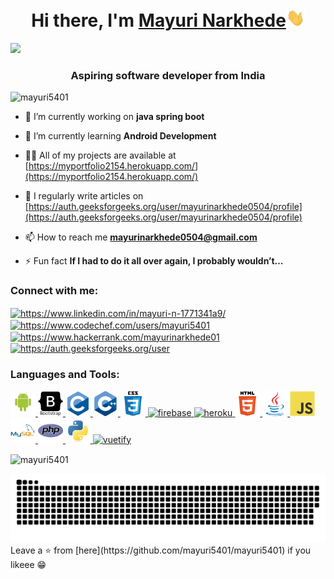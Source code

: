 <h1 align="center">Hi there, I'm <a target="_blank" href="https://myportfolio2154.herokuapp.com/">Mayuri Narkhede</a><img src="https://github.com/ABSphreak/ABSphreak/blob/master/gifs/Hi.gif" width="30px"></h1></h1>



<img src="https://github-readme-streak-stats.herokuapp.com/?&user=mayuri5401"/>

 

<h3 align="center">Aspiring software developer from India</h3>

<p align="left"> <img src="https://komarev.com/ghpvc/?username=mayuri5401&label=Profile%20views&color=0e75b6&style=flat" alt="mayuri5401" /> </p>

- 🔭 I’m currently working on **java spring boot**

- 🌱 I’m currently learning **Android Development**

- 👨‍💻 All of my projects are available at [https://myportfolio2154.herokuapp.com/](https://myportfolio2154.herokuapp.com/)

- 📝 I regularly write articles on [https://auth.geeksforgeeks.org/user/mayurinarkhede0504/profile](https://auth.geeksforgeeks.org/user/mayurinarkhede0504/profile)

- 📫 How to reach me **mayurinarkhede0504@gmail.com**

- ⚡ Fun fact **If I had to do it all over again, I probably wouldn’t…**

<h3 align="left">Connect with me:</h3>
<p align="left">
<a href="https://linkedin.com/in/https://www.linkedin.com/in/mayuri-n-1771341a9/" target="blank"><img align="center" src="https://raw.githubusercontent.com/rahuldkjain/github-profile-readme-generator/neutral-icons/src/images/icons/Social/linked-in-alt.svg" alt="https://www.linkedin.com/in/mayuri-n-1771341a9/" height="30" width="40" /></a>
<a href="https://www.codechef.com/users/https://www.codechef.com/users/mayuri5401" target="blank"><img align="center" src="https://cdn.jsdelivr.net/npm/simple-icons@3.1.0/icons/codechef.svg" alt="https://www.codechef.com/users/mayuri5401" height="30" width="40" /></a>
<a href="https://www.hackerrank.com/https://www.hackerrank.com/mayurinarkhede01" target="blank"><img align="center" src="https://raw.githubusercontent.com/rahuldkjain/github-profile-readme-generator/neutral-icons/src/images/icons/Social/hackerrank.svg" alt="https://www.hackerrank.com/mayurinarkhede01" height="30" width="40" /></a>
<a href="https://auth.geeksforgeeks.org/user/https://auth.geeksforgeeks.org/user" target="blank"><img align="center" src="https://raw.githubusercontent.com/rahuldkjain/github-profile-readme-generator/neutral-icons/src/images/icons/Social/geeks-for-geeks.svg" alt="https://auth.geeksforgeeks.org/user" height="30" width="40" /></a>
</p>

<h3 align="left">Languages and Tools:</h3>
<p align="left"> <a href="https://developer.android.com" target="_blank"> <img src="https://raw.githubusercontent.com/devicons/devicon/master/icons/android/android-original-wordmark.svg" alt="android" width="40" height="40"/> </a> <a href="https://getbootstrap.com" target="_blank"> <img src="https://raw.githubusercontent.com/devicons/devicon/master/icons/bootstrap/bootstrap-plain-wordmark.svg" alt="bootstrap" width="40" height="40"/> </a> <a href="https://www.cprogramming.com/" target="_blank"> <img src="https://raw.githubusercontent.com/devicons/devicon/master/icons/c/c-original.svg" alt="c" width="40" height="40"/> </a> <a href="https://www.w3schools.com/cpp/" target="_blank"> <img src="https://raw.githubusercontent.com/devicons/devicon/master/icons/cplusplus/cplusplus-original.svg" alt="cplusplus" width="40" height="40"/> </a> <a href="https://www.w3schools.com/css/" target="_blank"> <img src="https://raw.githubusercontent.com/devicons/devicon/master/icons/css3/css3-original-wordmark.svg" alt="css3" width="40" height="40"/> </a> <a href="https://firebase.google.com/" target="_blank"> <img src="https://www.vectorlogo.zone/logos/firebase/firebase-icon.svg" alt="firebase" width="40" height="40"/> </a> <a href="https://heroku.com" target="_blank"> <img src="https://www.vectorlogo.zone/logos/heroku/heroku-icon.svg" alt="heroku" width="40" height="40"/> </a> <a href="https://www.w3.org/html/" target="_blank"> <img src="https://raw.githubusercontent.com/devicons/devicon/master/icons/html5/html5-original-wordmark.svg" alt="html5" width="40" height="40"/> </a> <a href="https://www.java.com" target="_blank"> <img src="https://raw.githubusercontent.com/devicons/devicon/master/icons/java/java-original.svg" alt="java" width="40" height="40"/> </a> <a href="https://developer.mozilla.org/en-US/docs/Web/JavaScript" target="_blank"> <img src="https://raw.githubusercontent.com/devicons/devicon/master/icons/javascript/javascript-original.svg" alt="javascript" width="40" height="40"/> </a> <a href="https://www.mysql.com/" target="_blank"> <img src="https://raw.githubusercontent.com/devicons/devicon/master/icons/mysql/mysql-original-wordmark.svg" alt="mysql" width="40" height="40"/> </a> <a href="https://www.php.net" target="_blank"> <img src="https://raw.githubusercontent.com/devicons/devicon/master/icons/php/php-original.svg" alt="php" width="40" height="40"/> </a> <a href="https://www.python.org" target="_blank"> <img src="https://raw.githubusercontent.com/devicons/devicon/master/icons/python/python-original.svg" alt="python" width="40" height="40"/> </a> <a href="https://vuetifyjs.com/en/" target="_blank"> <img src="https://bestofjs.org/logos/vuetify.svg" alt="vuetify" width="40" height="40"/> </a> </p>

<p><img align="center" src="https://github-readme-stats.vercel.app/api/top-langs?username=mayuri5401&show_icons=true&locale=en&layout=compact" alt="mayuri5401" /></p>
<div align="center">
<img src="https://github.com/kothariji/kothariji/blob/master/github-user-contribution.svg"></img>
</div>
Leave a ⭐ from [here](https://github.com/mayuri5401/mayuri5401) if you likeee 😁
